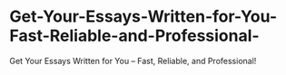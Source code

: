 # Get-Your-Essays-Written-for-You-Fast-Reliable-and-Professional-
Get Your Essays Written for You – Fast, Reliable, and Professional!
